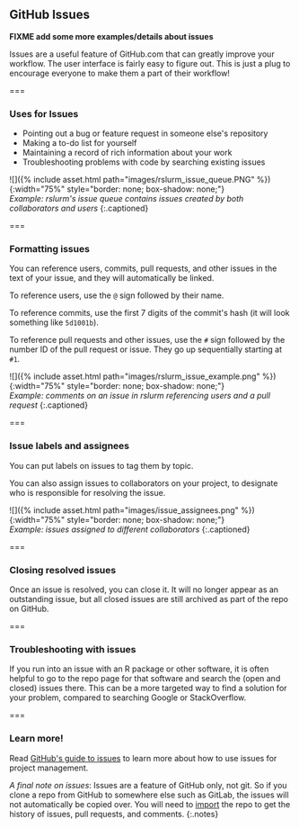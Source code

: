 ---
---

## GitHub Issues

**FIXME add some more examples/details about issues**

Issues are a useful feature of GitHub.com that can greatly improve your workflow. 
The user interface is fairly easy to figure out. 
This is just a plug to encourage everyone to make them a part of their workflow!

===

### Uses for Issues

- Pointing out a bug or feature request in someone else's repository
- Making a to-do list for yourself
- Maintaining a record of rich information about your work
- Troubleshooting problems with code by searching existing issues

![]({% include asset.html path="images/rslurm_issue_queue.PNG" %}){:width="75%" style="border: none; box-shadow: none;"}  
*Example: rslurm's issue queue contains issues created by both collaborators and users*
{:.captioned}

===

### Formatting issues

You can reference users, commits, pull requests, and other issues in the text of your issue, and they will automatically be linked.

To reference users, use the `@` sign followed by their name.

To reference commits, use the first 7 digits of the commit's hash (it will look something like `5d1001b`).

To reference pull requests and other issues, use the `#` sign followed by the number ID of the pull request or issue. They go up sequentially starting at `#1`.

![]({% include asset.html path="images/rslurm_issue_example.png" %}){:width="75%" style="border: none; box-shadow: none;"}  
*Example: comments on an issue in rslurm referencing users and a pull request*
{:.captioned}

===

### Issue labels and assignees

You can put labels on issues to tag them by topic. 

You can also assign issues to collaborators on your project, to designate who is responsible for resolving the issue.

![]({% include asset.html path="images/issue_assignees.png" %}){:width="75%" style="border: none; box-shadow: none;"}  
*Example: issues assigned to different collaborators*
{:.captioned}

===

### Closing resolved issues

Once an issue is resolved, you can close it. It will no longer appear as an outstanding issue, but all 
closed issues are still archived as part of the repo on GitHub.

===

### Troubleshooting with issues

If you run into an issue with an R package or other software, it is often helpful to go to the 
repo page for that software and search the (open and closed) issues there. This can be a more
targeted way to find a solution for your problem, compared to searching Google or StackOverflow.

===

### Learn more!

Read [GitHub's guide to issues](https://guides.github.com/features/issues/) to learn more about how
to use issues for project management.

*A final note on issues*: Issues are a feature of GitHub only, not git. So if you clone a repo from GitHub to somewhere
else such as GitLab, the issues will not automatically be copied over. You will need to 
[import](https://docs.gitlab.com/ee/user/project/import/github.html) the repo to get the history of
issues, pull requests, and comments.
{:.notes}
